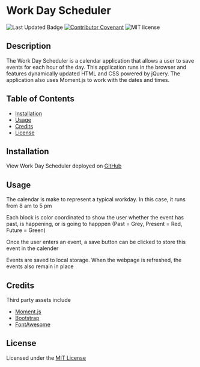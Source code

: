# Work Day Scheduler 

![Last Updated Badge](https://img.shields.io/github/last-commit/alexbachicha/WorkDayScheduler)
[![Contributor Covenant](https://img.shields.io/badge/Contributor%20Covenant-2.0-4baaaa.svg)](code_of_conduct.md)
![MIT license](https://img.shields.io/badge/license-MIT-success)

## Description

The Work Day Scheduler is a calendar application that allows a user to save events for each hour of the day. This application runs in the browser and features dynamically updated HTML and CSS powered by jQuery. The application also uses Moment.js to work with the dates and times.

## Table of Contents

* [Installation](#installation)
* [Usage](#usage)
* [Credits](#credits)
* [License](#license)

## Installation 

View Work Day Scheduler deployed on [GitHub]()

## Usage

The calendar is make to represent a typical workday. In this case, it runs from 8 am to 5 pm 

Each block is color coordinated to show the user whether the event has past, is happening, or is going to happpen (Past = Grey, Present = Red, Future = Green)

Once the user enters an event, a save button can be clicked to store this event in the calender

Events are saved to local storage. When the webpage is refreshed, the events also remain in place

## Credits

Third party assets include

* [Moment.js](https://momentjs.com/)
* [Bootstrap](https://getboostrap.com)
* [FontAwesome](https://fontawesome.com/)

## License

Licensed under the [MIT License](license.txt)
